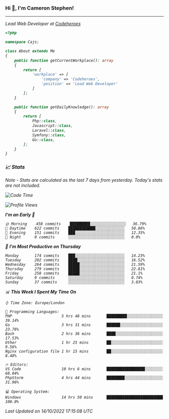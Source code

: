 ### Hi 👋, I'm Cameron Stephen!
<hr>
<p><em>Lead Web Developer at <a href="https://codeheroes.co.uk">Codeheroes</a></p>


```php
<?php

namespace Cajs;

class About extends Me
{
    public function getCurrentWorkplace(): array
    {
        return [
            'workplace' => [
                'company' => 'Codeheroes',
                'position' => 'Lead Web Developer'
            ]
        ];
    }

    public function getDailyKnowledge(): array
    {
        return [
            Php::class,
            Javascript::class,
            Laravel::class,
            Symfony::class,
            Go::class,
        ];
    }
}
```

### 📈 Stats
<p><em>Note - Stats are calculated as the last 7 days from yesterday. Today's stats are not included.</em></p>


<!--START_SECTION:waka-->
![Code Time](http://img.shields.io/badge/Code%20Time-3%2C165%20hrs%2036%20mins-blue)

![Profile Views](http://img.shields.io/badge/Profile%20Views-0-blue)

**I'm an Early 🐤** 

```text
🌞 Morning    450 commits    █████████░░░░░░░░░░░░░░░░   36.79% 
🌆 Daytime    622 commits    ████████████░░░░░░░░░░░░░   50.86% 
🌃 Evening    151 commits    ███░░░░░░░░░░░░░░░░░░░░░░   12.35% 
🌙 Night      0 commits      ░░░░░░░░░░░░░░░░░░░░░░░░░   0.0%

```
📅 **I'm Most Productive on Thursday** 

```text
Monday       174 commits    ███░░░░░░░░░░░░░░░░░░░░░░   14.23% 
Tuesday      202 commits    ████░░░░░░░░░░░░░░░░░░░░░   16.52% 
Wednesday    264 commits    █████░░░░░░░░░░░░░░░░░░░░   21.59% 
Thursday     279 commits    █████░░░░░░░░░░░░░░░░░░░░   22.81% 
Friday       258 commits    █████░░░░░░░░░░░░░░░░░░░░   21.1% 
Saturday     9 commits      ░░░░░░░░░░░░░░░░░░░░░░░░░   0.74% 
Sunday       37 commits     ░░░░░░░░░░░░░░░░░░░░░░░░░   3.03%

```


📊 **This Week I Spent My Time On** 

```text
⌚︎ Time Zone: Europe/London

💬 Programming Languages: 
PHP                      5 hrs 48 mins       █████████░░░░░░░░░░░░░░░░   39.14% 
Go                       3 hrs 31 mins       ██████░░░░░░░░░░░░░░░░░░░   23.76% 
Bash                     2 hrs 36 mins       ████░░░░░░░░░░░░░░░░░░░░░   17.53% 
Other                    1 hr 25 mins        ██░░░░░░░░░░░░░░░░░░░░░░░   9.56% 
Nginx configuration file 1 hr 15 mins        ██░░░░░░░░░░░░░░░░░░░░░░░   8.48%

🔥 Editors: 
VS Code                  10 hrs 6 mins       █████████████████░░░░░░░░   68.04% 
PhpStorm                 4 hrs 44 mins       ████████░░░░░░░░░░░░░░░░░   31.96%

💻 Operating System: 
Windows                  14 hrs 50 mins      █████████████████████████   100.0%

```


 Last Updated on 14/10/2022 17:15:08 UTC
<!--END_SECTION:waka-->
